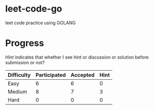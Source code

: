 # leet-code-go
leet code practice using GOLANG

# Progress

*Hint* indicates that whether I see hint or discussion or solution before submission or not?

| Difficulty  | Participated | Accepted | Hint |
|-------------|-----------|----------|------|
| Easy        | 6         | 6        | 0    |
| Medium      | 8         | 7        | 3    |
| Hard        | 0         | 0        | 0    |